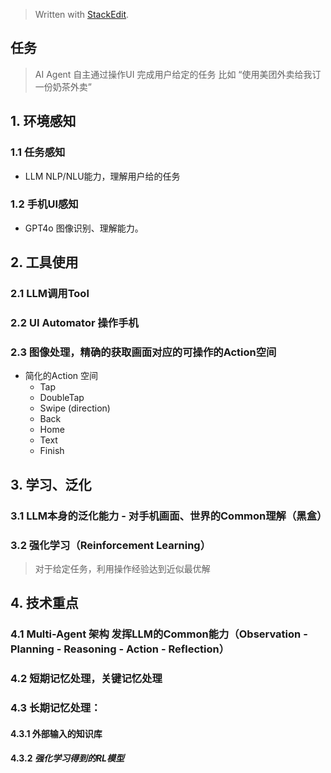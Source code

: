 


> Written with [StackEdit](https://stackedit.io/).

## 任务
> AI Agent 自主通过操作UI 完成用户给定的任务 比如 “使用美团外卖给我订一份奶茶外卖”

## 1. 环境感知
### 1.1 任务感知
* LLM NLP/NLU能力，理解用户给的任务
### 1.2 手机UI感知
* GPT4o 图像识别、理解能力。

## 2. 工具使用
### 2.1 LLM调用Tool
### 2.2 UI Automator 操作手机
### 2.3 图像处理，精确的获取画面对应的可操作的Action空间
* 简化的Action 空间
	* Tap
	* DoubleTap
	* Swipe (direction)
	* Back
	* Home
	* Text
	* Finish

## 3. 学习、泛化
### 3.1 LLM本身的泛化能力 - 对手机画面、世界的Common理解（黑盒）
### 3.2 强化学习（Reinforcement Learning）
> 对于给定任务，利用操作经验达到近似最优解

## 4. 技术重点
### 4.1 Multi-Agent 架构 发挥LLM的Common能力（Observation - Planning - Reasoning - Action - Reflection）
### 4.2 短期记忆处理，关键记忆处理
### 4.3 长期记忆处理：
#### 4.3.1 外部输入的知识库
#### 4.3.2 ***强化学习得到的RL模型***
<!--stackedit_data:
eyJoaXN0b3J5IjpbMTE4NDUwODIwMywtMTUxMjk5MTc2M119
-->